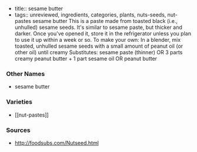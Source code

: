 - title:: sesame butter
- tags:: unreviewed, ingredients, categories, plants, nuts-seeds, nut-pastes
sesame butter This is a paste made from toasted black (i.e., unhulled) sesame seeds. It's similar to sesame paste, but thicker and darker. Once you've opened it, store it in the refrigerator unless you plan to use it up within a week or so. To make your own: In a blender, mix toasted, unhulled sesame seeds with a small amount of peanut oil (or other oil) until creamy Substitutes: sesame paste (thinner) OR 3 parts creamy peanut butter + 1 part sesame oil OR peanut butter

### Other Names

* sesame butter

### Varieties

* [[nut-pastes]]

### Sources
* http://foodsubs.com/Nutseed.html
